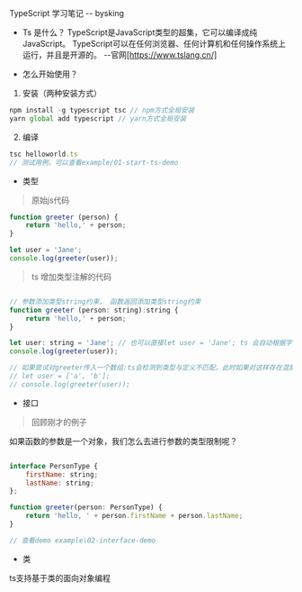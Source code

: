 TypeScript 学习笔记 -- bysking

- Ts 是什么？ 
TypeScript是JavaScript类型的超集，它可以编译成纯JavaScript。
TypeScript可以在任何浏览器、任何计算机和任何操作系统上运行，并且是开源的。 --官网[https://www.tslang.cn/]

- 怎么开始使用？

1. 安装（两种安装方式）
```js
npm install -g typescript tsc // npm方式全局安装
yarn global add typescript // yarn方式全局安装
```

2. 编译
```javascript
tsc helloworld.ts
// 测试用例，可以查看example/01-start-ts-demo
```


- 类型

> 原始js代码
```javascript
function greeter (person) {
    return 'hello,' + person;
}

let user = 'Jane';
console.log(greeter(user));
```
> ts 增加类型注解的代码

```javascript

// 参数添加类型string约束， 函数返回添加类型string约束
function greeter (person: string):string {
    return 'hello,' + person;
}

let user: string = 'Jane'; // 也可以直接let user = 'Jane'; ts 会自动根据字符串 'Jane'的类型（string）对user变量进行类型推断
console.log(greeter(user));

// 如果尝试对greeter传入一个数组:ts会检测到类型与定义不匹配，此时如果对这样存在混乱的代码进行ts编译会报错，但是还是会通过编译
// let user = ['a', 'b'];
// console.log(greeter(user));
```

- 接口

> 回顾刚才的例子

如果函数的参数是一个对象，我们怎么去进行参数的类型限制呢？
```javascript

interface PersonType {
    firstName: string;
    lastName: string;
};

function greeter(person: PersonType) {
    return 'hello, ' + person.firstName + person.lastName;
}

// 查看demo example\02-interface-demo
```

- 类

ts支持基于类的面向对象编程
```javascript

```

























```javascript

```